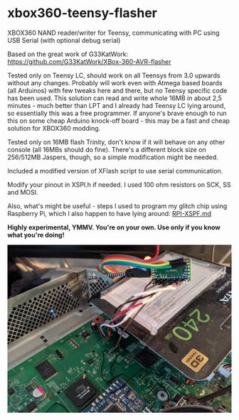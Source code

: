 # xbox360-teensy-flasher
XBOX360 NAND reader/writer for Teensy, communicating with PC using USB Serial (with optional debug serial)

Based on the great work of G33KatWork: https://github.com/G33KatWork/XBox-360-AVR-flasher

Tested only on Teensy LC, should work on all Teensys from 3.0 upwards without any changes.
Probably will work even with Atmega based boards (all Arduinos) with few tweaks here and there, but no Teensy specific code has been used. This solution can read and write whole 16MB in about 2,5 minutes - much better than LPT and I already had Teensy LC lying around, so essentially this was a free programmer. If anyone's brave enough to run this on some cheap Arduino knock-off board - this may be a fast and cheap solution for XBOX360 modding.

Tested only on 16MB flash Trinity, don't know if it will behave on any other console (all 16MBs should do fine). There's a different block size on 256/512MB Jaspers, though, so a simple modification might be needed.

Included a modified version of XFlash script to use serial communication.

Modify your pinout in XSPI.h if needed. I used 100 ohm resistors on SCK, SS and MOSI.

Also, what's might be useful - steps I used to program my glitch chip using Raspberry Pi, which I also happen to have lying around: [RPI-XSPF.md](RPI-XSVF.md)

**Highly experimental, YMMV. You're on your own. Use only if you know what you're doing!**

![picture of teensy flashing the xbox](picrel.jpg)


